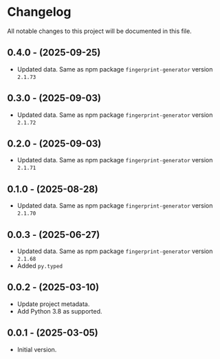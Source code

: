 # Changelog

All notable changes to this project will be documented in this file.

## 0.4.0 - (2025-09-25)

- Updated data. Same as npm package `fingerprint-generator` version `2.1.73`

## 0.3.0 - (2025-09-03)

- Updated data. Same as npm package `fingerprint-generator` version `2.1.72`

## 0.2.0 - (2025-09-03)

- Updated data. Same as npm package `fingerprint-generator` version `2.1.71`

## 0.1.0 - (2025-08-28)

- Updated data. Same as npm package `fingerprint-generator` version `2.1.70`

## 0.0.3 - (2025-06-27)

- Updated data. Same as npm package `fingerprint-generator` version `2.1.68`
- Added `py.typed`

## 0.0.2 - (2025-03-10)

- Update project metadata.
- Add Python 3.8 as supported.

## 0.0.1 - (2025-03-05)

- Initial version.
